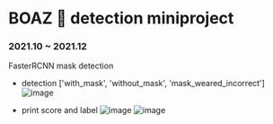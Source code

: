 # BOAZ 🐘 detection miniproject

<h3>2021.10 ~ 2021.12</h3>

FasterRCNN mask detection<br>

- detection ['with_mask', 'without_mask', 'mask_weared_incorrect']<br>
![image](https://user-images.githubusercontent.com/68222710/147205946-ae2a74db-6d37-48f6-b29e-6f8c6242cf6d.png)

- print score and label
![image](https://user-images.githubusercontent.com/68222710/147206103-6fb6ed8d-1e5e-429c-b7c7-bf8b322a5dfe.png)
![image](https://user-images.githubusercontent.com/68222710/147206118-ab40a438-a742-4ab1-ac34-59993a7f731b.png)

